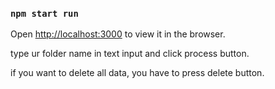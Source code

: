 
### `npm start run`

Open [http://localhost:3000](http://localhost:3000) to view it in the browser.

type ur folder name in text input and click process button.

if you want to delete all data, you have to press delete button.

